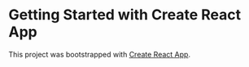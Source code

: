 # Getting Started with Create React App

This project was bootstrapped with [Create React App](https://react-grandfather-context.netlify.app/).



